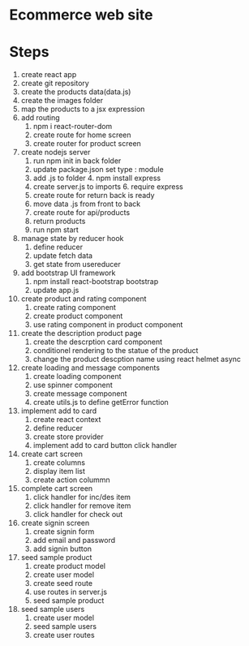 # Ecommerce web site

# Steps

1. create react app
2. create git repository
3. create the products data(data.js)
4. create the images folder
5. map the products to a jsx expression
6. add routing
   1. npm i react-router-dom
   2. create route for home screen
   3. create router for product screen
7. create nodejs server
   1. run npm init in back folder
   2. update package.json set type : module
   3. add .js to folder 4. npm install express
   4. create server.js to imports 6. require express
   5. create route for return back is ready
   6. move data .js from front to back
   7. create route for api/products
   8. return products
   9. run npm start
8. manage state by reducer hook
   1. define reducer
   2. update fetch data
   3. get state from usereducer
9. add bootstrap UI framework
   1. npm install react-bootstrap bootstrap
   2. update app.js
10. create product and rating component
    1. create rating component
    2. create product component
    3. use rating component in product component
11. create the description product page
    1. create the descrption card component
    2. conditionel rendering to the statue of the product
    3. change the product descption name using react helmet async
12. create loading and message components
    1. create loading component
    2. use spinner component
    3. create message component
    4. create utils.js to define getError function
13. implement add to card
    1. create react context
    2. define reducer
    3. create store provider
    4. implement add to card button click handler
14. create cart screen
    1. create columns
    2. display item list
    3. create action colummn
15. complete cart screen
    1. click handler for inc/des item
    2. click handler for remove item
    3. click handler for check out
16. create signin screen
    1. create signin form
    2. add email and password
    3. add signin button
17. seed sample product
    1. create product model
    2. create user model
    3. create seed route
    4. use routes in server.js
    5. seed sample product
18. seed sample users
    1. create user model
    2. seed sample users
    3. create user routes
